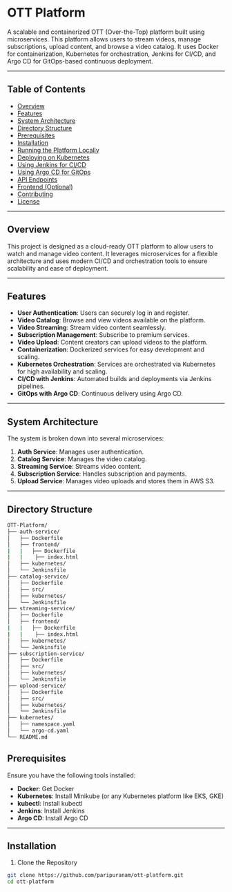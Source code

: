 # OTT Platform

A scalable and containerized OTT (Over-the-Top) platform built using microservices. This platform allows users to stream videos, manage subscriptions, upload content, and browse a video catalog. It uses Docker for containerization, Kubernetes for orchestration, Jenkins for CI/CD, and Argo CD for GitOps-based continuous deployment.

---

## Table of Contents

- [Overview](#overview)
- [Features](#features)
- [System Architecture](#system-architecture)
- [Directory Structure](#directory-structure)
- [Prerequisites](#prerequisites)
- [Installation](#installation)
- [Running the Platform Locally](#running-the-platform-locally)
- [Deploying on Kubernetes](#deploying-on-kubernetes)
- [Using Jenkins for CI/CD](#using-jenkins-for-ci-cd)
- [Using Argo CD for GitOps](#using-argo-cd-for-gitops)
- [API Endpoints](#api-endpoints)
- [Frontend (Optional)](#frontend-optional)
- [Contributing](#contributing)
- [License](#license)

---

## Overview

This project is designed as a cloud-ready OTT platform to allow users to watch and manage video content. It leverages microservices for a flexible architecture and uses modern CI/CD and orchestration tools to ensure scalability and ease of deployment.

---

## Features

- **User Authentication**: Users can securely log in and register.
- **Video Catalog**: Browse and view videos available on the platform.
- **Video Streaming**: Stream video content seamlessly.
- **Subscription Management**: Subscribe to premium services.
- **Video Upload**: Content creators can upload videos to the platform.
- **Containerization**: Dockerized services for easy development and scaling.
- **Kubernetes Orchestration**: Services are orchestrated via Kubernetes for high availability and scaling.
- **CI/CD with Jenkins**: Automated builds and deployments via Jenkins pipelines.
- **GitOps with Argo CD**: Continuous delivery using Argo CD.

---

## System Architecture

The system is broken down into several microservices:
1. **Auth Service**: Manages user authentication.
2. **Catalog Service**: Manages the video catalog.
3. **Streaming Service**: Streams video content.
4. **Subscription Service**: Handles subscription and payments.
5. **Upload Service**: Manages video uploads and stores them in AWS S3.

---

## Directory Structure

```bash
OTT-Platform/
├── auth-service/
│   ├── Dockerfile
│   ├── frontend/
|   |   ├── Dockerfile
|   |    ├── index.html
│   ├── kubernetes/
│   └── Jenkinsfile
├── catalog-service/
│   ├── Dockerfile
│   ├── src/
│   ├── kubernetes/
│   └── Jenkinsfile
├── streaming-service/
│   ├── Dockerfile
│   ├── frontend/
|   |   ├── Dockerfile
|   |    ├── index.html
│   ├── kubernetes/
│   └── Jenkinsfile
├── subscription-service/
│   ├── Dockerfile
│   ├── src/
│   ├── kubernetes/
│   └── Jenkinsfile
├── upload-service/
│   ├── Dockerfile
│   ├── src/
│   ├── kubernetes/
│   └── Jenkinsfile
├── kubernetes/
│   ├── namespace.yaml
│   └── argo-cd.yaml
└── README.md
```
## Prerequisites
Ensure you have the following tools installed:

- **Docker**: Get Docker
- **Kubernetes**: Install Minikube (or any Kubernetes platform like EKS, GKE)
- **kubectl**: Install kubectl
- **Jenkins**: Install Jenkins
- **Argo CD**: Install Argo CD

---

## Installation

1. Clone the Repository

```bash
git clone https://github.com/paripuranam/ott-platform.git
cd ott-platform
```